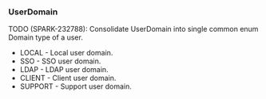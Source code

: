 ### UserDomain
TODO (SPARK-232788): Consolidate UserDomain into single common enum
Domain type of a user.

- LOCAL - Local user domain.
- SSO - SSO user domain.
- LDAP - LDAP user domain.
- CLIENT - Client user domain.
- SUPPORT - Support user domain.
